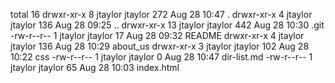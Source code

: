 total 16
drwxr-xr-x   8 jtaylor  jtaylor  272 Aug 28 10:47 .
drwxr-xr-x   4 jtaylor  jtaylor  136 Aug 28 09:25 ..
drwxr-xr-x  13 jtaylor  jtaylor  442 Aug 28 10:30 .git
-rw-r--r--   1 jtaylor  jtaylor   17 Aug 28 09:32 README
drwxr-xr-x   4 jtaylor  jtaylor  136 Aug 28 10:29 about_us
drwxr-xr-x   3 jtaylor  jtaylor  102 Aug 28 10:22 css
-rw-r--r--   1 jtaylor  jtaylor    0 Aug 28 10:47 dir-list.md
-rw-r--r--   1 jtaylor  jtaylor   65 Aug 28 10:03 index.html
